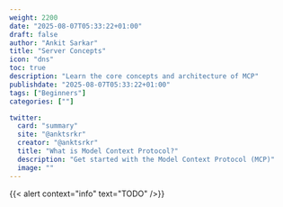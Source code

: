 ```yaml
---
weight: 2200
date: "2025-08-07T05:33:22+01:00"
draft: false
author: "Ankit Sarkar"
title: "Server Concepts"
icon: "dns"
toc: true
description: "Learn the core concepts and architecture of MCP"
publishdate: "2025-08-07T05:33:22+01:00"
tags: ["Beginners"]
categories: [""]

twitter:
  card: "summary"
  site: "@anktsrkr"
  creator: "@anktsrkr"
  title: "What is Model Context Protocol?"
  description: "Get started with the Model Context Protocol (MCP)"
  image: ""
---
```

{{< alert context="info" text="TODO" />}}